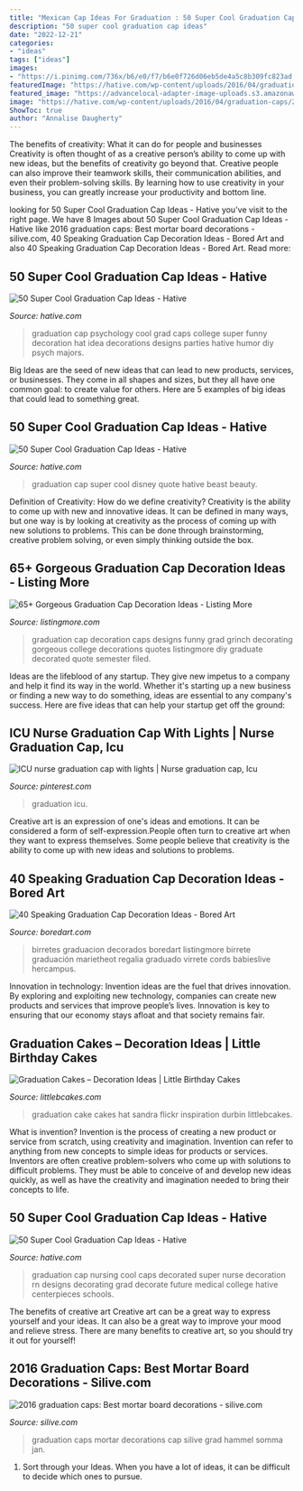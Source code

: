 ```yaml
---
title: "Mexican Cap Ideas For Graduation : 50 Super Cool Graduation Cap Ideas"
description: "50 super cool graduation cap ideas"
date: "2022-12-21"
categories:
- "ideas"
tags: ["ideas"]
images:
- "https://i.pinimg.com/736x/b6/e0/f7/b6e0f726d06eb5de4a5c8b309fc823ad.jpg"
featuredImage: "https://hative.com/wp-content/uploads/2016/04/graduation-caps/28-super-cool-graduation-cap-ideas.jpg"
featured_image: "https://advancelocal-adapter-image-uploads.s3.amazonaws.com/image.silive.com/home/silive-media/width2048/img/seen/photo/2016/06/02/20486216-standard.jpg"
image: "https://hative.com/wp-content/uploads/2016/04/graduation-caps/23-super-cool-graduation-cap-ideas.jpg"
ShowToc: true
author: "Annalise Daugherty"
---
```



The benefits of creativity: What it can do for people and businesses
Creativity is often thought of as a creative person’s ability to come up with new ideas, but the benefits of creativity go beyond that. Creative people can also improve their teamwork skills, their communication abilities, and even their problem-solving skills. By learning how to use creativity in your business, you can greatly increase your productivity and bottom line.

	

		
looking for 50 Super Cool Graduation Cap Ideas - Hative you've visit to the right page. We have 8 Images about 50 Super Cool Graduation Cap Ideas - Hative like 2016 graduation caps: Best mortar board decorations - silive.com, 40 Speaking Graduation Cap Decoration Ideas - Bored Art and also 40 Speaking Graduation Cap Decoration Ideas - Bored Art. Read more:
		
    
## 50 Super Cool Graduation Cap Ideas - Hative

<img loading=lazy src="https://hative.com/wp-content/uploads/2016/04/graduation-caps/28-super-cool-graduation-cap-ideas.jpg" onerror="this.onerror=null;this.src='https://tse2.mm.bing.net/th?id=OIP.LzQhnyyLnpThoI68JVbjswHaJ3&amp;pid=15.1';" alt="50 Super Cool Graduation Cap Ideas - Hative">

_Source: hative.com_

>graduation cap psychology cool grad caps college super funny decoration hat idea decorations designs parties hative humor diy psych majors. 

	

Big Ideas are the seed of new ideas that can lead to new products, services, or businesses. They come in all shapes and sizes, but they all have one common goal: to create value for others. Here are 5 examples of big ideas that could lead to something great.

    
## 50 Super Cool Graduation Cap Ideas - Hative

<img loading=lazy src="https://hative.com/wp-content/uploads/2016/04/graduation-caps/9-super-cool-graduation-cap-ideas.jpg" onerror="this.onerror=null;this.src='https://tse2.mm.bing.net/th?id=OIP.-QTaK9KoQmXHyp8xocYXXQHaHa&amp;pid=15.1';" alt="50 Super Cool Graduation Cap Ideas - Hative">

_Source: hative.com_

>graduation cap super cool disney quote hative beast beauty. 

	

Definition of Creativity: How do we define creativity?
Creativity is the ability to come up with new and innovative ideas. It can be defined in many ways, but one way is by looking at creativity as the process of coming up with new solutions to problems. This can be done through brainstorming, creative problem solving, or even simply thinking outside the box.

    
## 65+ Gorgeous Graduation Cap Decoration Ideas - Listing More

<img loading=lazy src="http://listingmore.com/wp-content/uploads/2016/07/graduation-cap-decoration/59-graduation-cap-decoration-ideas.jpg" onerror="this.onerror=null;this.src='https://tse1.mm.bing.net/th?id=OIP.sE74HcBem7r6Nf1g2Qh-HgHaJ4&amp;pid=15.1';" alt="65+ Gorgeous Graduation Cap Decoration Ideas - Listing More">

_Source: listingmore.com_

>graduation cap decoration caps designs funny grad grinch decorating gorgeous college decorations quotes listingmore diy graduate decorated quote semester filed. 

	

Ideas are the lifeblood of any startup. They give new impetus to a company and help it find its way in the world. Whether it's starting up a new business or finding a new way to do something, ideas are essential to any company's success. Here are five ideas that can help your startup get off the ground: 

    
## ICU Nurse Graduation Cap With Lights | Nurse Graduation Cap, Icu

<img loading=lazy src="https://i.pinimg.com/736x/b6/e0/f7/b6e0f726d06eb5de4a5c8b309fc823ad.jpg" onerror="this.onerror=null;this.src='https://tse3.mm.bing.net/th?id=OIP.tzAboiSse9pCZvNcyWQL7wHaJ3&amp;pid=15.1';" alt="ICU nurse graduation cap with lights | Nurse graduation cap, Icu">

_Source: pinterest.com_

>graduation icu. 

	

Creative art is an expression of one's ideas and emotions. It can be considered a form of self-expression.People often turn to creative art when they want to express themselves. Some people believe that creativity is the ability to come up with new ideas and solutions to problems.

    
## 40 Speaking Graduation Cap Decoration Ideas - Bored Art

<img loading=lazy src="http://www.boredart.com/wp-content/uploads/2017/06/Speaking-Graduation-Cap-Decoration-Ideas00011.jpg" onerror="this.onerror=null;this.src='https://tse4.mm.bing.net/th?id=OIP.UnddkhuP38hQ8-TVSDmFGwHaJ4&amp;pid=15.1';" alt="40 Speaking Graduation Cap Decoration Ideas - Bored Art">

_Source: boredart.com_

>birretes graduacion decorados boredart listingmore birrete graduación marietheot regalia graduado virrete cords babieslive hercampus. 

	

Innovation in technology:
Invention ideas are the fuel that drives innovation. By exploring and exploiting new technology, companies can create new products and services that improve people’s lives. Innovation is key to ensuring that our economy stays afloat and that society remains fair.

    
## Graduation Cakes – Decoration Ideas | Little Birthday Cakes

<img loading=lazy src="https://www.littlebcakes.com/wp-content/uploads/2013/08/Graduation-Hat-Cake.jpg" onerror="this.onerror=null;this.src='https://tse1.mm.bing.net/th?id=OIP.jgM4365AVLlNKLt9IofPbAHaJ4&amp;pid=15.1';" alt="Graduation Cakes – Decoration Ideas | Little Birthday Cakes">

_Source: littlebcakes.com_

>graduation cake cakes hat sandra flickr inspiration durbin littlebcakes. 

	

What is invention?
Invention is the process of creating a new product or service from scratch, using creativity and imagination. Invention can refer to anything from new concepts to simple ideas for products or services. Inventors are often creative problem-solvers who come up with solutions to difficult problems. They must be able to conceive of and develop new ideas quickly, as well as have the creativity and imagination needed to bring their concepts to life.

    
## 50 Super Cool Graduation Cap Ideas - Hative

<img loading=lazy src="https://hative.com/wp-content/uploads/2016/04/graduation-caps/23-super-cool-graduation-cap-ideas.jpg" onerror="this.onerror=null;this.src='https://tse4.mm.bing.net/th?id=OIP.-1jpx8tE1K5tl1JOmy5_OgHaNL&amp;pid=15.1';" alt="50 Super Cool Graduation Cap Ideas - Hative">

_Source: hative.com_

>graduation cap nursing cool caps decorated super nurse decoration rn designs decorating grad decorate future medical college hative centerpieces schools. 

	

The benefits of creative art
Creative art can be a great way to express yourself and your ideas. It can also be a great way to improve your mood and relieve stress. There are many benefits to creative art, so you should try it out for yourself!

    
## 2016 Graduation Caps: Best Mortar Board Decorations - Silive.com

<img loading=lazy src="https://advancelocal-adapter-image-uploads.s3.amazonaws.com/image.silive.com/home/silive-media/width2048/img/seen/photo/2016/06/02/20486216-standard.jpg" onerror="this.onerror=null;this.src='https://tse2.mm.bing.net/th?id=OIP.8f0myY_YVpEpdLBi5mn0ngHaFs&amp;pid=15.1';" alt="2016 graduation caps: Best mortar board decorations - silive.com">

_Source: silive.com_

>graduation caps mortar decorations cap silive grad hammel somma jan. 

	

1. Sort through your Ideas. When you have a lot of ideas, it can be difficult to decide which ones to pursue.

